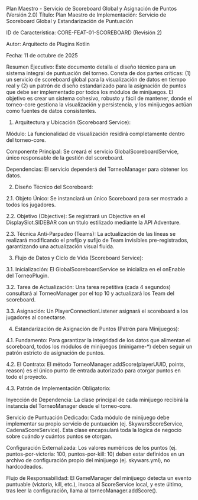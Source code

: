 Plan Maestro - Servicio de Scoreboard Global y Asignación de Puntos (Versión 2.0)
Título: Plan Maestro de Implementación: Servicio de Scoreboard Global y Estandarización de Puntuación

ID de Característica: CORE-FEAT-01-SCOREBOARD (Revisión 2)

Autor: Arquitecto de Plugins Kotlin

Fecha: 11 de octubre de 2025

Resumen Ejecutivo:
Este documento detalla el diseño técnico para un sistema integral de puntuación del torneo. Consta de dos partes críticas: (1) un servicio de scoreboard global para la visualización de datos en tiempo real y (2) un patrón de diseño estandarizado para la asignación de puntos que debe ser implementado por todos los módulos de minijuegos. El objetivo es crear un sistema cohesivo, robusto y fácil de mantener, donde el torneo-core gestiona la visualización y persistencia, y los minijuegos actúan como fuentes de datos consistentes.

1. Arquitectura y Ubicación (Scoreboard Service):

Módulo: La funcionalidad de visualización residirá completamente dentro del torneo-core.

Componente Principal: Se creará el servicio GlobalScoreboardService, único responsable de la gestión del scoreboard.

Dependencias: El servicio dependerá del TorneoManager para obtener los datos.

2. Diseño Técnico del Scoreboard:

2.1. Objeto Único: Se instanciará un único Scoreboard para ser mostrado a todos los jugadores.

2.2. Objetivo (Objective): Se registrará un Objective en el DisplaySlot.SIDEBAR con un título estilizado mediante la API Adventure.

2.3. Técnica Anti-Parpadeo (Teams): La actualización de las líneas se realizará modificando el prefijo y sufijo de Team invisibles pre-registrados, garantizando una actualización visual fluida.

3. Flujo de Datos y Ciclo de Vida (Scoreboard Service):

3.1. Inicialización: El GlobalScoreboardService se inicializa en el onEnable del TorneoPlugin.

3.2. Tarea de Actualización: Una tarea repetitiva (cada 4 segundos) consultará al TorneoManager por el top 10 y actualizará los Team del scoreboard.

3.3. Asignación: Un PlayerConnectionListener asignará el scoreboard a los jugadores al conectarse.

4. Estandarización de Asignación de Puntos (Patrón para Minijuegos):

4.1. Fundamento: Para garantizar la integridad de los datos que alimentan el scoreboard, todos los módulos de minijuegos (minigame-*) deben seguir un patrón estricto de asignación de puntos.

4.2. El Contrato: El método TorneoManager.addScore(playerUUID, points, reason) es el único punto de entrada autorizado para otorgar puntos en todo el proyecto.

4.3. Patrón de Implementación Obligatorio:

Inyección de Dependencia: La clase principal de cada minijuego recibirá la instancia del TorneoManager desde el torneo-core.

Servicio de Puntuación Dedicado: Cada módulo de minijuego debe implementar su propio servicio de puntuación (ej. SkywarsScoreService, CadenaScoreService). Esta clase encapsulará toda la lógica de negocio sobre cuándo y cuántos puntos se otorgan.

Configuración Externalizada: Los valores numéricos de los puntos (ej. puntos-por-victoria: 100, puntos-por-kill: 10) deben estar definidos en un archivo de configuración propio del minijuego (ej. skywars.yml), no hardcodeados.

Flujo de Responsabilidad: El GameManager del minijuego detecta un evento puntuable (victoria, kill, etc.), invoca al ScoreService local, y este último, tras leer la configuración, llama al torneoManager.addScore().
